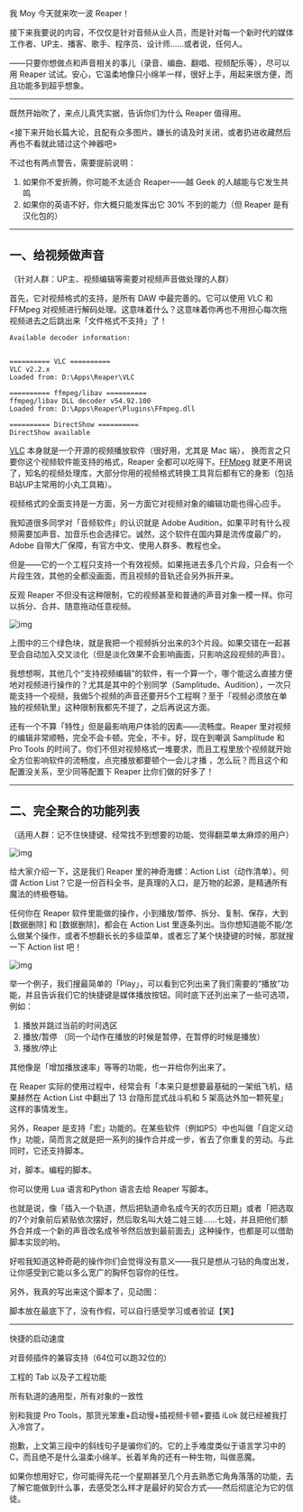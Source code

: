 我 Moy 今天就来吹一波 Reaper！

接下来我要说的内容，不仅仅是针对音频从业人员，而是针对每一个新时代的媒体工作者、UP主、播客、歌手、程序员、设计师……或者说，任何人。

——只要你想做点和声音相关的事儿（录音、编曲、翻唱、视频配乐等），尽可以用 Reaper 试试。安心，它温柔地像只小绵羊一样，很好上手，用起来很方便，而且功能多到超乎想象。

------

既然开始吹了，来点儿真凭实据，告诉你们为什么 Reaper 值得用。

<接下来开始长篇大论，且配有众多图片。嫌长的请及时关闭，或者扔进收藏然后再也不看就此错过这个神器吧>

不过也有两点警告，需要提前说明：

1. 如果你不爱折腾，你可能不太适合 Reaper——越 Geek 的人越能与它发生共鸣
2. 如果你的英语不好，你大概只能发挥出它 30% 不到的能力（但 Reaper 是有汉化包的）

------

## 一、给视频做声音

（针对人群：UP主、视频编辑等需要对视频声音做处理的人群）

首先，它对视频格式的支持，是所有 DAW 中最完善的。它可以使用 VLC 和 FFMpeg 对视频进行解码处理。这意味着什么？这意味着你再也不用担心每次拖视频进去之后跳出来「文件格式不支持」了！

```
Available decoder information:


========== VLC ==========
VLC v2.2.x
Loaded from: D:\Apps\Reaper\VLC

========== ffmpeg/libav ==========
ffmpeg/libav DLL decoder v54.92.100
Loaded from: D:\Apps\Reaper\Plugins\FFmpeg.dll

========== DirectShow ==========
DirectShow available
```

[VLC](https://www.videolan.org/index.zh.html) 本身就是一个开源的视频播放软件（很好用，尤其是 Mac 端）， 换而言之只要你这个视频软件能支持的格式，Reaper 全都可以吃得下。[FFMpeg](https://www.ffmpeg.org/) 就更不用说了，知名的视频处理库，大部分你用的视频格式转换工具背后都有它的身影（包括B站UP主常用的小丸工具箱）。

视频格式的全面支持是一方面，另一方面它对视频对象的编辑功能也得心应手。

我知道很多同学对「音频软件」的认识就是 Adobe Audition，如果平时有什么视频需要加声音、加音乐也会选择它。诚然，这个软件在国内算是流传度最广的，Adobe 自带大厂保障，有官方中文、使用人群多、教程也全。

但是——它的一个工程只支持一个有效视频。如果拖进去多几个片段，只会有一个片段生效，其他的全都没画面，而且视频的音轨还会另外拆开来。

反观 Reaper 不但没有这种限制，它的视频甚至和普通的声音对象一模一样。你可以拆分、合并、随意拖动任意视频。

![img](https://pic4.zhimg.com/v2-a386acaea142399467ec95311e95490a_b.jpg)

上图中的三个绿色块，就是我把一个视频拆分出来的3个片段。如果交错在一起甚至会自动加入交叉淡化（但是淡化效果不会影响画面，只影响这段视频的声音）。

我想想啊，其他几个“支持视频编辑”的软件，有一个算一个，哪个能这么直接方便地对视频进行操作的？尤其是其中的个别同学（Samplitude、Audition），一次只能支持一个视频，我做5个视频的声音还要开5个工程啊？至于「视频必须放在单独的视频轨里」这种限制我都先不提了，之后再说这方面。

还有一个不算「特性」但是最影响用户体验的因素——流畅度。Reaper 里对视频的编辑非常顺畅，完全不会卡顿。完全，不卡。好，现在到嘲讽 Samplitude 和 Pro Tools 的时间了。你们不但对视频格式一堆要求，而且工程里放个视频就开始全方位影响软件的流畅度，点完播放都要顿个一会儿才播 ，怎么玩？而且这个和配置没关系，至少同等配置下 Reaper 比你们做的好多了！

------

## 二、完全聚合的功能列表

（适用人群：记不住快捷键、经常找不到想要的功能、觉得翻菜单太麻烦的用户）

![img](https://pic1.zhimg.com/v2-32a494232f4c2028be8c2c6a2d715bc5_b.jpg)

给大家介绍一下，这是我们 Reaper 里的神奇海螺：Action List（动作清单）。何谓 Action List？它是一份百科全书，是真理的入口，是万物的起源，是精通所有魔法的终极卷轴。

任何你在 Reaper 软件里能做的操作，小到播放/暂停、拆分、复制、保存，大到 [数据删除] 和 [数据删除]，都会在 Action List 里逐条列出。当你想知道能不能/怎么做某个操作，或者不想翻长长的多级菜单，或者忘了某个快捷键的时候，那就搜一下 Action list 吧！

![img](https://pic4.zhimg.com/v2-2e90019e905b48a5472e70207c2a3ce9_b.jpg)

举一个例子，我们搜最简单的「Play」，可以看到它列出来了我们需要的“播放”功能，并且告诉我们它的快捷键是媒体播放按钮。同时底下还列出来了一些可选项，例如：

1. 播放并跳过当前的时间选区
2. 播放/暂停 （同一个动作在播放的时候是暂停，在暂停的时候是播放）
3. 播放/停止

其他像是「增加播放速率」等等的功能，也一并给你列出来了。

在 Reaper 实际的使用过程中，经常会有「本来只是想要最基础的一架纸飞机，结果赫然在 Action List 中翻出了 13 台隐形昆式战斗机和 5 架高达外加一颗死星」这样的事情发生。

另外，Reaper 是支持「宏」功能的。在某些软件（例如PS）中也叫做「自定义动作」功能，简而言之就是把一系列的操作合并成一步，省去了你重复的劳动。与此同时，它还支持脚本。

对，脚本。编程的脚本。

你可以使用 Lua 语言和Python 语言去给 Reaper 写脚本。

也就是说，像「插入一个轨道，然后把轨道命名成今天的农历日期」或者「把选取的7个对象前后紧贴依次摆好，然后取名叫大娃二娃三娃……七娃，并且把他们额外合并成一个新的声音改名成爷爷然后放到最前面去」这种操作，也都是可以借助脚本实现的哟。

好啦我知道这种奇葩的操作你们会觉得没有意义——我只是想从刁钻的角度出发，让你感受到它能以多么宽广的胸怀包容你的任性。

另外，我真的写出来这个脚本了，见动图：

脚本放在最底下了，没有作假，可以自行感受学习或者验证【笑】

------

快捷的启动速度

对音频插件的兼容支持（64位可以跑32位的）

工程的 Tab 以及子工程功能

所有轨道的通用型，所有对象的一致性

别和我提 Pro Tools，那货光笨重+启动慢+插视频卡顿+要插 iLok 就已经被我打入冷宫了。

抱歉，上文第三段中的斜线句子是骗你们的。它的上手难度类似于语言学习中的C，而且绝不是什么温柔小绵羊。长着羊角的还有一种生物，叫做恶魔。

如果你想用好它，你可能得先花一个星期甚至几个月去熟悉它角角落落的功能，去了解它能做到什么事，去感受怎么样才是最好的契合方式——然后彻底沦为它的信徒。